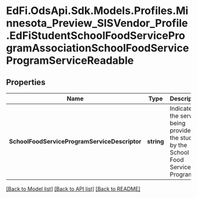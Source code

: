 # EdFi.OdsApi.Sdk.Models.Profiles.Minnesota_Preview_SISVendor_Profile.EdFiStudentSchoolFoodServiceProgramAssociationSchoolFoodServiceProgramServiceReadable
## Properties

Name | Type | Description | Notes
------------ | ------------- | ------------- | -------------
**SchoolFoodServiceProgramServiceDescriptor** | **string** | Indicates the service being provided to the student by the School Food Service Program. | 

[[Back to Model list]](../README.md#documentation-for-models) [[Back to API list]](../README.md#documentation-for-api-endpoints) [[Back to README]](../README.md)

